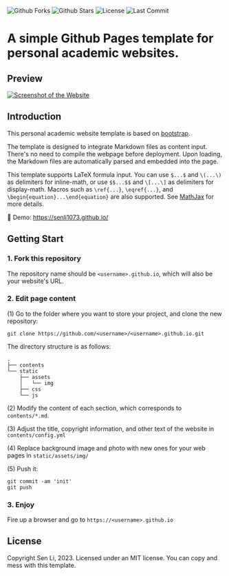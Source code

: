 

![Github Forks](https://img.shields.io/github/forks/senli1073/senli1073.github.io?style=flat)
![Github Stars](https://img.shields.io/github/stars/senli1073/senli1073.github.io?style=flat)
![License](https://img.shields.io/github/license/senli1073/senli1073.github.io)
![Last Commit](https://img.shields.io/github/last-commit/senli1073/senli1073.github.io)

# A simple Github Pages template for personal academic websites.

## Preview
[![Screenshot of the Website](https://raw.githubusercontent.com/senli1073/senli1073.github.io/main/screenshot_full.png)](https://senli1073.github.io/)


## Introduction

This personal academic website template is based on [bootstrap](https://github.com/StartBootstrap/startbootstrap-new-age).

The template is designed to integrate Markdown files as content input.  There's no need to compile the webpage before deployment.  Upon loading, the Markdown files are automatically parsed and embedded into the page.

This template supports LaTeX formula input. You can use `$...$` and `\(...\)` as delimiters for inline-math, or use `$$...$$` and `\[...\]` as delimiters for display-math. Macros such as `\ref{...}`, `\eqref{...}`, and `\begin{equation}...\end{equation}` are also supported. See [MathJax](https://docs.mathjax.org/en/latest/index.html) for more details.

:milky_way: Demo: https://senli1073.github.io/


## Getting Start
### 1. Fork this repository
The repository name should be `<username>.github.io`, which will also be your website's URL.


### 2. Edit page content

(1) Go to the folder where you want to store your project, and clone the new repository:
```
git clone https://github.com/<username>/<username>.github.io.git
```
The directory structure is as follows:

```.
.
├── contents
└── static
    ├── assets
    │   └── img
    ├── css
    └── js
```

(2) Modify the content of each section, which corresponds to `contents/*.md`.

(3) Adjust the title, copyright information, and other text of the website in `contents/config.yml`

(4) Replace background image and photo with new ones for your web pages in `static/assets/img/`

(5) Push it: 
```
git commit -am 'init'
git push
```


### 3. Enjoy

Fire up a browser and go to `https://<username>.github.io`



## License

Copyright Sen Li, 2023. Licensed under an MIT license. You can copy and mess with this template.
